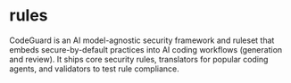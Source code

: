 # rules
CodeGuard is an AI model-agnostic security framework and ruleset that embeds secure-by-default practices into AI coding workflows (generation and review). It ships core security rules, translators for popular coding agents, and validators to test rule compliance.
